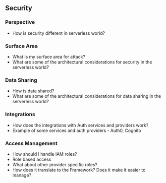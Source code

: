## Security


### Perspective

* How is security different in serverless world? 

### Surface Area

* What is my surface area for attack?
* What are some of the architectural considerations for security in the serverless world?

### Data Sharing 

* How is data shared? 
* What are some of the architectural considerations for data sharing in the serverless world?

### Integrations

* How does the integrations with Auth services and providers work?
* Example of some services and auth providers - Auth0, Cognito

### Access Management

* How should I handle IAM roles?
* Role based access
* What about other provider specific roles?
* How does it translate to the Framework? Does it make it easier to manage?